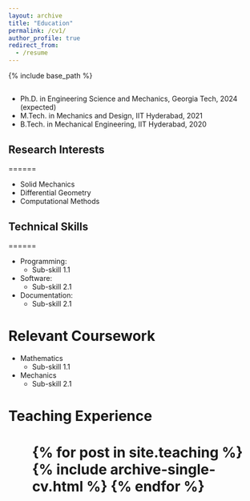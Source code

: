 ```yaml
---
layout: archive
title: "Education"
permalink: /cv1/
author_profile: true
redirect_from:
  - /resume
---
```


{% include base_path %}

##
* Ph.D. in Engineering Science and Mechanics, Georgia Tech, 2024 (expected)
* M.Tech. in Mechanics and Design, IIT Hyderabad, 2021
* B.Tech. in Mechanical Engineering, IIT Hyderabad, 2020

## Research Interests
======
* Solid Mechanics  
* Differential Geometry
* Computational Methods
   
  

  
## Technical Skills
======
* Programming: 
  * Sub-skill 1.1   
* Software:
  * Sub-skill 2.1
* Documentation:
  * Sub-skill 2.1
  

Relevant Coursework
======
* Mathematics
  * Sub-skill 1.1   
* Mechanics
  * Sub-skill 2.1  
  
Teaching Experience
======
 # <ul>{% for post in site.teaching %}    {% include archive-single-cv.html %}  {% endfor %}</ul>
  
